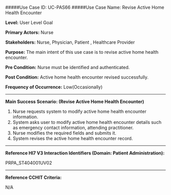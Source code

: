 #####Use Case ID: UC-PAS66
#####Use Case Name: Revise Active Home Health Encounter

**Level:**                     User Level Goal

**Primary Actors:**            Nurse

**Stakeholders:**              Nurse, Physician, Patient , Healthcare Provider

**Purpose:**                   The main intent of this use case is to revise active home health encounter.

**Pre Condition:**             Nurse must be identified and authenticated.

**Post Condition:**            Active home health encounter revised successfully.

**Frequency of Occurrence:**   Low(Occasionally)
__________________________________________________________
**Main Success Scenario: (Revise Active Home Health Encounter)**

1. Nurse requests system to modify active home health encounter information.
2. System asks user to modify active home health encounter details such as emergency contact information, attending practitioner.
3. Nurse modifies the required fields and submits it.
4. System revises the active home health encounter record.

________________________________________________________________________
**Reference Hl7 V3 Interaction Identifiers (Domain: Patient Administration):**

PRPA_ST404001UV02
_______________________________________________________________
**Reference CCHIT Criteria:**

N/A

